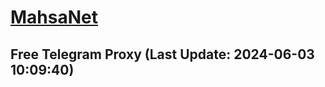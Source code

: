 
# [MahsaNet](https://t.me/mahsa_net)
## Free Telegram Proxy (Last Update: 2024-06-03 10:09:40)

    